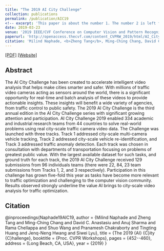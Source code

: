 ```yaml
---
title: "The 2019 AI City Challenge"
collection: publications
permalink: /publication/AIC19
<!-- excerpt: 'This paper is about the number 1. The number 2 is left for future work.' -->
date: 2019-03-23
venue: '2019 IEEE/CVF Conference on Computer Vision and Pattern Recognition - 3rd AI City Challenge Workshop'
paperurl: 'http://openaccess.thecvf.com/content_CVPRW_2019/html/AI_City/Naphade_The_2019_AI_City_Challenge_CVPRW_2019_paper.html'
citation: 'Milind Naphade, <b>Zheng Tang</b>, Ming-Ching Chang, David C Anastasiu, Anuj Sharma, Rama Chellappa, Shuo Wang, Pranamesh Chakraborty, Tingting Huang, Jenq-Neng Hwang and Siwei Lyu.&quot;"The 2019 AI City Challenge".&quot;<i>Proceedings of 2019 IEEE/CVF Conference on Computer Vision and Pattern Recognition Workshops (CVPRW 2019)</i>.&quot;pp. 452-460.&quot;2019.'
---
```

[[PDF]](http://openaccess.thecvf.com/content_CVPRW_2019/html/AI_City/Naphade_The_2019_AI_City_Challenge_CVPRW_2019_paper.html)
[[Website]](https://www.aicitychallenge.org/2020-challenge/)


## Abstract
The AI City Challenge has been created to accelerate intelligent video analysis that helps make cities smarter and safer. With millions of traffic video cameras acting as sensors around the world, there is a significant opportunity for real-time and batch analysis of these videos to provide actionable insights. These insights will benefit a wide variety of agencies, from traffic control to public safety. The 2019 AI City Challenge is the third annual edition in the AI City Challenge series with significant growing attention and participation. AI City Challenge 2019 enabled 334 academic and industrial research teams from 44 countries to solve real-world problems using real city-scale traffic camera video data. The Challenge was launched with three tracks. Track 1 addressed city-scale multi-camera vehicle tracking, Track 2 addressed city-scale vehicle re-identification, and Track 3 addressed traffic anomaly detection. Each track was chosen in consultation with departments of transportation focusing on problems of greatest public value. With the largest available dataset for such tasks, and ground truth for each track, the 2019 AI City Challenge received 129 submissions from 96 individuals teams (there were 22, 84, 23 team submissions from Tracks 1, 2, and 3 respectively). Participation in this challenge has grown five-fold this year as tasks have become more relevant to traffic optimization and challenging to the computer vision community. Results observed strongly underline the value AI brings to city-scale video analysis for traffic optimization.


## Citation
@inproceedings{Naphade19AIC19,
author = {Milind Naphade and Zheng Tang and Ming-Ching Chang and David C. Anastasiu and Anuj Sharma and Rama Chellappa and Shuo Wang and Pranamesh Chakraborty and Tingting Huang and Jenq-Neng Hwang and Siwei Lyu},
title = {The 2019 {AI} {C}ity {C}hallenge},
booktitle = {Proc. CVPR Workshops},
pages = {452--460},
address = {Long Beach, CA, USA},
year = {2019}
}